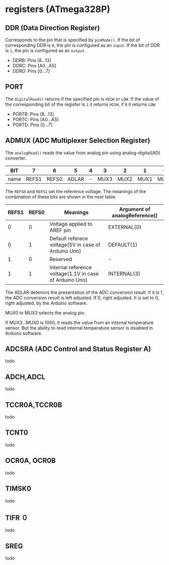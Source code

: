 # registers (ATmega328P)

## DDR (Data Direction Register)

Corresponds to the pin that is specified by `pinMode()`. If the bit of corresponding DDR is `0`, the pin is configured as an `input`. If the bit of DDR is `1`, the pin is configured as an `output`.

- DDRB: Pins [8...13]
- DDRC: Pins [A0...A5]
- DDRD: Pins [0...7]

## PORT

The `digitalRead()` returns if the specified pin is `HIGH` or `LOW`. If the value of the corresponding bit of the register is `1` it returns `HIGH`, if `0` it returns `LOW`.

- PORTB: Pins [8...13]
- PORTC: Pins [A0...A5]
- PORTD: Pins [0...7]

## ADMUX (ADC Multiplexer Selection Register)

The `analogRead()` reads the value from analog pin using analog-digital(AD) converter.

| BIT  | 7     | 6     | 5     | 4   | 3    | 2    | 1    | 0    |
| ---- | ----- | ----- | ----- | --- | ---- | ---- | ---- | ---- |
| name | REFS1 | REFS0 | ADLAR | -   | MUX3 | MUX2 | MUX1 | MUX0 |

The `REFS0` and `REFS1` set the reference voltage. The meanings of the combination of these bits are shown in the next table.

| REFS1 | REFS0 | Meanings                                                | Argument of analogReference() |
| ----- | ----- | ------------------------------------------------------- | ----------------------------- |
| 0     | 0     | Voltage applied to AREF pin                             | EXTERNAL(0)                   |
| 0     | 1     | Default referece voltage(5V in case of Arduino Uno)     | DEFAULT(1)                    |
| 1     | 0     | Reserved                                                | -                             |
| 1     | 1     | Internal reference voltage(1.1V in case of Arduino Uno) | INTERNAL(3)                   |

The ADLAR detemins the presentation of the ADC conversion result. If it is 1, the ADC conversion result is left adjusted. If 0, right adjusted. It is set to 0, right adjusted, by the Arduino software.

MUX0 to MUX3 selects the analog pin.

If MUX3...MUX0 is 1000, it reads the value from an internal temperature sensor. But the ability to read internal temperature sensor is dsiabled in Arduino software.

## ADCSRA (ADC Control and Status Register A)

todo

## ADCH,ADCL

todo

## TCCR0A,TCCR0B

todo

## TCNT0

todo

## OCR0A, OCR0B

todo

## TIMSK0

todo

## TIFR ０

todo

## SREG

todo
